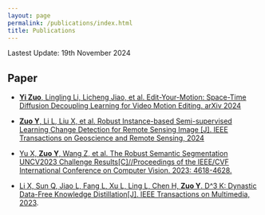 ```yaml
---
layout: page
permalink: /publications/index.html
title: Publications
---
```


<!-- Lastest Update: 15th Sep 2023&nbsp;  [中文版本 (Chinese Version)](../file/publications-zh/) -->
Lastest Update: 19th November 2024

## Paper

- [**Yi Zuo**, Lingling Li, Licheng Jiao, et al. Edit-Your-Motion: Space-Time Diffusion Decoupling Learning for Video Motion Editing. arXiv 2024](https://arxiv.org/abs/2405.04496)

- [**Zuo Y**, Li L, Liu X, et al. Robust Instance-based Semi-supervised Learning Change Detection for Remote Sensing Image [J]. IEEE Transactions on Geoscience and Remote Sensing, 2024](https://ieeexplore.ieee.org/abstract/document/10475371)

- [Yu X, **Zuo Y**, Wang Z, et al. The Robust Semantic Segmentation UNCV2023 Challenge Results[C]//Proceedings of the IEEE/CVF International Conference on Computer Vision. 2023: 4618-4628.](https://openaccess.thecvf.com/content/ICCV2023W/UnCV/papers/Yu_The_Robust_Semantic_Segmentation_UNCV2023_Challenge_Results_ICCVW_2023_paper.pdf)

- [Li X, Sun Q, Jiao L, Fang L, Xu L, Ling L, Chen H, **Zuo Y**. D^3 K: Dynastic Data-Free Knowledge Distillation[J]. IEEE Transactions on Multimedia, 2023](https://ieeexplore.ieee.org/document/10015053).
